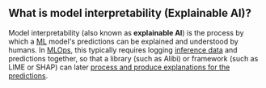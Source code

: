 **What is model interpretability (Explainable AI)?**
----------------------------------------------------

Model interpretability (also known as **explainable AI**) is the process by which a [ML](https://www.hopsworks.ai/dictionary/ml) model's predictions can be explained and understood by humans. In [MLOps](https://www.hopsworks.ai/dictionary/mlops), this typically requires logging [inference data](https://www.hopsworks.ai/dictionary/inference-data) and predictions together, so that a library (such as Alibi) or framework (such as LIME or SHAP) can later [process and produce explanations for the predictions](https://towardsdatascience.com/essential-explainable-ai-python-frameworks-that-you-should-know-about-84d5063b75e9). 

